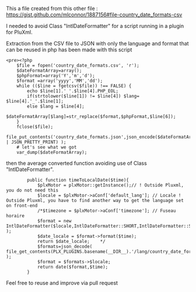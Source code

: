 This a file created from this other file : https://gist.github.com/mlconnor/1887156#file-country_date_formats-csv 

I needed to avoid Class "IntlDateFormatter" for a script running in a plugin for PluXml.

Extraction from the CSV file to JSON with only the language and format that can be reused in php has been made with this script

```
<pre><?php
	$file = fopen('country_date_formats.csv', 'r');
	$dateFormatArray=array();
	$phpFormat=array('Y','m','d');
	$format =array('yyyy','MM','dd');
	while (($line = fgetcsv($file)) !== FALSE) {
		echo $line[1].' '.$line[4].PHP_EOL;
		if(strtolower($line[1]) != $line[4]) $lang= $line[4].'_'.$line[1];
		else $lang = $line[4];
		$dateFormatArray[$lang]=str_replace($format,$phpFormat,$line[6]);
	}
	fclose($file);
	file_put_contents('country_date_formats.json',json_encode($dateFormatArray,true | JSON_PRETTY_PRINT) );	
	# let's see what we got
	var_dump($dateFormatArray);
```

then the average converted function avoiding use of Class "IntlDateFormatter".

```
		public function timeToLocalDate($time){
			$plxMotor = plxMotor::getInstance();// ! Outside Pluxml, you do not need this 
			$locale = $plxMotor->aConf['default_lang']; // Locale ! Outside Pluxml, you have to find another way to get the language set on front-end
			/*$timezone = $plxMotor->aConf['timezone']; // Fuseau horaire
			$format = new IntlDateFormatter($locale,IntlDateFormatter::SHORT,IntlDateFormatter::SHORT,$timezone	);
			$date_locale = $format->format($time);
			return $date_locale;	*/
			$formats=json_decode( file_get_contents(PLX_PLUGINS.basename(__DIR__).'/lang/country_date_formats.json') );
			$format = $formats->$locale;
			return date($format,$time);
		}

```

Feel free to reuse and improve via pull request
